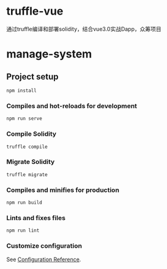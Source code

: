 # truffle-vue
通过truffle编译和部署solidity，结合vue3.0实战Dapp，众筹项目

# manage-system

## Project setup
```
npm install
```

### Compiles and hot-reloads for development
```
npm run serve
```

### Compile Solidity
```
truffle compile
```

### Migrate Solidity
```
truffle migrate
```

### Compiles and minifies for production
```
npm run build
```

### Lints and fixes files
```
npm run lint
```

### Customize configuration
See [Configuration Reference](https://cli.vuejs.org/config/).